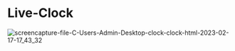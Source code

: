 # Live-Clock
![screencapture-file-C-Users-Admin-Desktop-clock-clock-html-2023-02-17-17_43_32](https://user-images.githubusercontent.com/110282564/219651036-55725e2c-9f68-44ef-b45e-85743eda005f.png)
